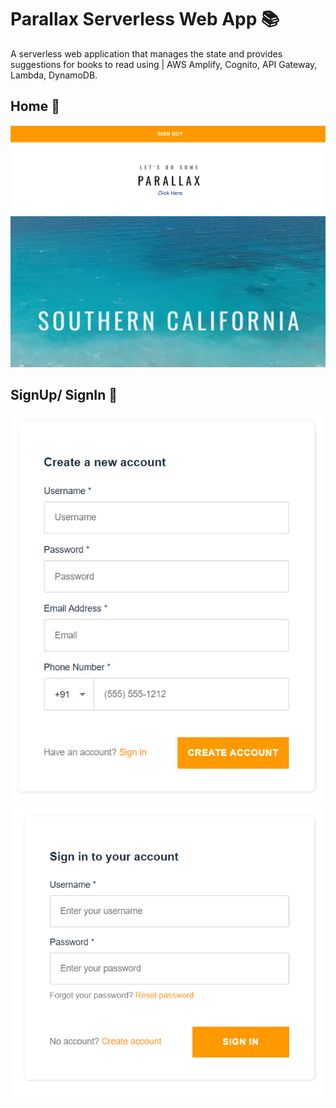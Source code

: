 # Parallax Serverless Web App 📚

A serverless web application that manages the state and provides suggestions for books to read using | AWS Amplify, Cognito, API Gateway, Lambda, DynamoDB.

## Home 🚀

<img src="https://github.com/aakankshabhende/Parallax/blob/main/Images/home.png" width = "800px">

## SignUp/ SignIn 📃

<img src="https://github.com/aakankshabhende/Parallax/blob/main/Images/signup.png" width = "600px">

<img src="https://github.com/aakankshabhende/Parallax/blob/main/Images/signin.png" width = "600px">
